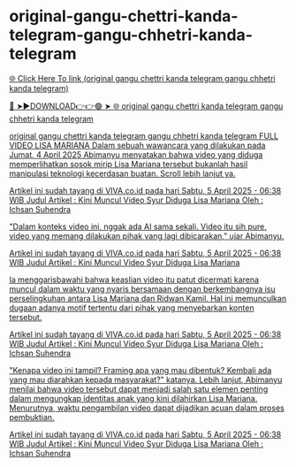 # original-gangu-chettri-kanda-telegram-gangu-chhetri-kanda-telegram

<a href="https://protrendzzz.com/dfgxjyugi7ds4tacdfx"> 🌐 Click Here To link (original gangu chettri kanda telegram gangu chhetri kanda telegram)

🔴 ➤►DOWNLOAD👉👉🟢 ➤  <a href="https://protrendzzz.com/dfgxjyugi7ds4tacdfx"> 🌐 original gangu chettri kanda telegram gangu chhetri kanda telegram


original gangu chettri kanda telegram gangu chhetri kanda telegram
FULL VIDEO LISA MARIANA Dalam sebuah wawancara yang dilakukan pada Jumat, 4 April 2025 Abimanyu menyatakan bahwa video yang diduga memperlihatkan sosok mirip Lisa Mariana tersebut bukanlah hasil manipulasi teknologi kecerdasan buatan. Scroll lebih lanjut ya.

Artikel ini sudah tayang di VIVA.co.id pada hari Sabtu, 5 April 2025 - 06:38 WIB Judul Artikel : Kini Muncul Video Syur Diduga Lisa Mariana Oleh : Ichsan Suhendra

"Dalam konteks video ini, nggak ada AI sama sekali. Video itu sih pure, video yang memang dilakukan pihak yang lagi dibicarakan," ujar Abimanyu.

Artikel ini sudah tayang di VIVA.co.id pada hari Sabtu, 5 April 2025 - 06:38 WIB Judul Artikel : Kini Muncul Video Syur Diduga Lisa Mariana

Ia menggarisbawahi bahwa keaslian video itu patut dicermati karena muncul dalam waktu yang nyaris bersamaan dengan berkembangnya isu perselingkuhan antara Lisa Mariana dan Ridwan Kamil. Hal ini memunculkan dugaan adanya motif tertentu dari pihak yang menyebarkan konten tersebut.

Artikel ini sudah tayang di VIVA.co.id pada hari Sabtu, 5 April 2025 - 06:38 WIB Judul Artikel : Kini Muncul Video Syur Diduga Lisa Mariana Oleh : Ichsan Suhendra

"Kenapa video ini tampil? Framing apa yang mau dibentuk? Kembali ada yang mau diarahkan kepada masyarakat?" katanya. Lebih lanjut, Abimanyu menilai bahwa video tersebut dapat menjadi salah satu elemen penting dalam mengungkap identitas anak yang kini dilahirkan Lisa Mariana. Menurutnya, waktu pengambilan video dapat dijadikan acuan dalam proses pembuktian.

Artikel ini sudah tayang di VIVA.co.id pada hari Sabtu, 5 April 2025 - 06:38 WIB Judul Artikel : Kini Muncul Video Syur Diduga Lisa Mariana Oleh : Ichsan Suhendra
